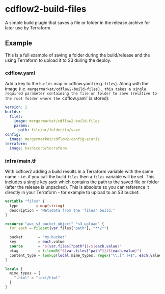 # cdflow2-build-files

A simple build plugin that saves a file or folder in the release archive for later use by Terraform.

## Example

This is a full example of saving a folder during the build/release and the using
Terraform to upload it to S3 during the deploy.

### cdflow.yaml

Add a key to the `builds` map in cdflow.yaml (e.g. `files`). Along with the image
(i.e. `mergermarket/cdflow2-build-files), this takes a single required parameter
containing the file or folder to save (relative to the root folder where the
`cdflow.yaml` is stored):

```yaml
version: 2
builds:
  files:
    image: mergermarket/cdflow2-build-files
    params:
      path: file/or/folder/to/save
config:
  image: mergermarket/cdflow2-config-acuris
terraform:
  image: hashicorp/terraform
```

### infra/main.tf

With cdflow2 adding a build results in a Terraform variable with the same name -
i.e. if you call the build `files` then a `files` variable will be set. This includes
a single key `path` which contains the path to the saved file or folder (after the
release is unpacked). This is absolute so you can reference it directly in your
Terraform - for example to upload to an S3 bucket:

```terraform
variable "files" {
  type        = map(string)
  description = "Metadata from the 'files' build."
}

resource "aws_s3_bucket_object" "s3_upload" {
  for_each = fileset(var.files["path"], "**/*")

  bucket       = "my-bucket"
  key          = each.value
  source       = "${var.files["path"]}/${each.value}"
  etag         = filemd5("${var.files["path"]}/${each.value}")
  content_type = lookup(local.mime_types, regex("\\.[^.]+$", each.value), null)
}

locals {
  mime_types = {
    ".html" = "text/html"
  }
}
```